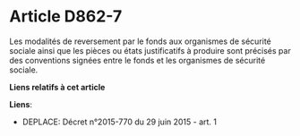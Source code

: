 # Article D862-7

Les modalités de reversement par le fonds aux organismes de sécurité sociale ainsi que les pièces ou états justificatifs à
produire sont précisés par des conventions signées entre le fonds et les organismes de sécurité sociale.

**Liens relatifs à cet article**

**Liens**:

  - DEPLACE: Décret n°2015-770 du 29 juin 2015 - art. 1
